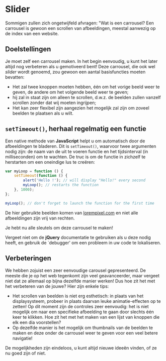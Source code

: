 # Slider

Sommigen zullen zich ongetwijfeld afvragen: "Wat is een carrousel?  Een carrousel is gewoon een scrollen van afbeeldingen, meestal aanwezig op de index van een website.

## Doelstellingen

Je moet zelf een carrousel maken. In het begin eenvoudig, u kunt het later altijd nog verbeteren als u gemotiveerd bent! Deze carrousel, die ook wel _slider_ wordt genoemd, zou gewoon een aantal basisfuncties moeten bevatten:

* Het zal twee knoppen moeten hebben, één om het vorige beeld weer te geven, de andere om het volgende beeld weer te geven;
* hij zal in staat zijn om alleen te scrollen, d.w.z. de beelden zullen vanzelf scrollen zonder dat wij moeten ingrijpen;
* Het kan zeer flexibel zijn aangezien het mogelijk zal zijn om zoveel beelden te plaatsen als u wilt.

## `setTimeout()`, herhaal regelmatig een functie

Een native methode van **JavaScript** helpt u om automatisch door de afbeeldingen te bladeren. Dit is `setTimeout()`, waarvoor twee argumenten nodig zijn: de naam van de uit te voeren functie en het tijdsinterval (in milliseconden) om te wachten. De truc is om de functie in zichzelf te herstarten om een oneindige lus te creëren:

```javascript
var myLoop = function () {
    setTimeout(function () {
        alert('Hello !'); // will display "Hello!" every second
        myLoop(); // restarts the function
    }, 1000);
};

myLoop(); // don't forget to launch the function for the first time
```

De hier gebruikte beelden komen van [lorempixel.com](http://lorempixel.com/) en niet alle afbeeldingen zijn vrij van rechten.

Je hebt nu alle sleutels om deze carrousel te maken!

Vergeet niet om de **jQuery** documentatie te gebruiken als u deze nodig heeft, en gebruik de `debugger' om een probleem in uw code te lokaliseren.

## Verbeteringen

We hebben zojuist een zeer eenvoudige carousel gepresenteerd. De meeste die je op het web tegenkomt zijn veel geavanceerder, maar vergeet niet dat ze allemaal op bijna dezelfde manier werken! Dus hoe zit het met het verbeteren van de jouwe? Hier zijn enkele tips:

* Het scrollen van beelden is niet erg esthetisch: in plaats van het displaysysteem, probeer in plaats daarvan leuke animatie-effecten op te zetten!
Op dit moment zijn de controles zeer eenvoudig: het is niet mogelijk om naar een specifieke afbeelding te gaan door slechts één keer te klikken. Hoe zit het met het maken van een lijst van knoppen die elk een dia voorstellen?
* Op dezelfde manier is het mogelijk om thumbnails van de beelden te maken en deze onder de carrousel weer te geven voor een veel betere navigatie!

De mogelijkheden zijn eindeloos, u kunt altijd nieuwe ideeën vinden, of ze nu goed zijn of niet.